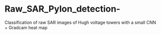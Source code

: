 # Raw_SAR_Pylon_detection-
Classification of raw SAR images of Hugh voltage towers with a small CNN + Gradcam heat map 

